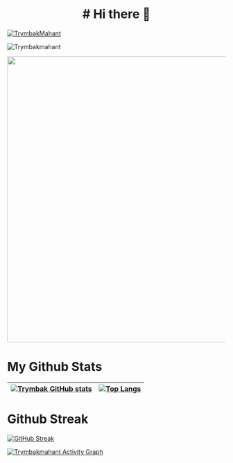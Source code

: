 <p > <h1 align="center"> # Hi there 👋 </h1> </p>

<p align="left"> <a href="https://twitter.com/TrymbakMahant" target="blank"><img src="https://img.shields.io/twitter/follow/TrymbakMahant?logo=twitter&style=for-the-badge" alt="TrymbakMahant" /></a> </p>

<p align="left"> <img src="https://komarev.com/ghpvc/?username=Trymbakmahant&label=Profile%20views&color=0e75b6&style=flat" alt="Trymbakmahant" /> </p>


<p align="center">
  <img width="660" src="https://github-profile-trophy.vercel.app/?username=Trymbakmahant&theme=onedark&row=1&column=8">
</p>


# My Github Stats

[![Trymbak GitHub stats](https://github-readme-stats.vercel.app/api?username=Trymbakmahant&show_icons=true&theme=react&text_color=fff&border_color=03befc&hide_title=true&count_private=true)](https://github.com/Trymbakmahant) | [![Top Langs](https://github-readme-stats.vercel.app/api/top-langs/?username=Trymbakmahant&theme=react&text_color=fff&border_color=03befc&layout=compact)](https://github.com/Trymbakmahant) 
| ----------- | ------------ |


# Github Streak

[![GitHub Streak](https://streak-stats.demolab.com/?user=Trymbakmahant&theme=react)](https://git.io/streak-stats)


 <a href="https://github.com/Trymbakmahant/github-readme-activity-graph"><img alt="Trymbakmahant Activity Graph" src="https://github-readme-activity-graph.cyclic.app/graph?username=Trymbakmahant&theme=react-dark" /></a>
</div>
